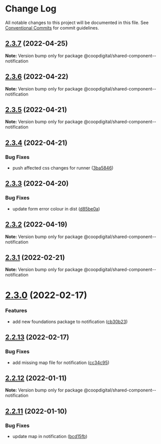 # Change Log

All notable changes to this project will be documented in this file.
See [Conventional Commits](https://conventionalcommits.org) for commit guidelines.

## [2.3.7](https://github.com/coopdigital/coop-frontend/compare/@coopdigital/shared-component--notification@2.3.6...@coopdigital/shared-component--notification@2.3.7) (2022-04-25)

**Note:** Version bump only for package @coopdigital/shared-component--notification





## [2.3.6](https://github.com/coopdigital/coop-frontend/compare/@coopdigital/shared-component--notification@2.3.5...@coopdigital/shared-component--notification@2.3.6) (2022-04-22)

**Note:** Version bump only for package @coopdigital/shared-component--notification





## [2.3.5](https://github.com/coopdigital/coop-frontend/compare/@coopdigital/shared-component--notification@2.3.4...@coopdigital/shared-component--notification@2.3.5) (2022-04-21)

**Note:** Version bump only for package @coopdigital/shared-component--notification





## [2.3.4](https://github.com/coopdigital/coop-frontend/compare/@coopdigital/shared-component--notification@2.3.3...@coopdigital/shared-component--notification@2.3.4) (2022-04-21)


### Bug Fixes

* push affected css changes for runner ([3ba5846](https://github.com/coopdigital/coop-frontend/commit/3ba5846475eec8e7fa0d3bb2c84e98592874d19f))





## [2.3.3](https://github.com/coopdigital/coop-frontend/compare/@coopdigital/shared-component--notification@2.3.2...@coopdigital/shared-component--notification@2.3.3) (2022-04-20)


### Bug Fixes

* update form error colour in dist ([d85be0a](https://github.com/coopdigital/coop-frontend/commit/d85be0a7dbf65b4781099091cf3e15bfa9096adb))





## [2.3.2](https://github.com/coopdigital/coop-frontend/compare/@coopdigital/shared-component--notification@2.3.1...@coopdigital/shared-component--notification@2.3.2) (2022-04-19)

**Note:** Version bump only for package @coopdigital/shared-component--notification





## [2.3.1](https://github.com/coopdigital/coop-frontend/compare/@coopdigital/shared-component--notification@2.3.0...@coopdigital/shared-component--notification@2.3.1) (2022-02-21)

**Note:** Version bump only for package @coopdigital/shared-component--notification





# [2.3.0](https://github.com/coopdigital/coop-frontend/compare/@coopdigital/shared-component--notification@2.2.13...@coopdigital/shared-component--notification@2.3.0) (2022-02-17)


### Features

* add new foundations package to notification ([cb30b23](https://github.com/coopdigital/coop-frontend/commit/cb30b23345d2b3f04334f53548d0afc42ef255ce))





## [2.2.13](https://github.com/coopdigital/coop-frontend/compare/@coopdigital/shared-component--notification@2.2.12...@coopdigital/shared-component--notification@2.2.13) (2022-02-17)


### Bug Fixes

* add missing map file for notification ([cc34c95](https://github.com/coopdigital/coop-frontend/commit/cc34c95a2b60a47a6d31eeac0bfc11761c0ea06d))





## [2.2.12](https://github.com/coopdigital/coop-frontend/compare/@coopdigital/shared-component--notification@2.2.11...@coopdigital/shared-component--notification@2.2.12) (2022-01-11)

**Note:** Version bump only for package @coopdigital/shared-component--notification





## [2.2.11](https://github.com/coopdigital/coop-frontend/compare/@coopdigital/shared-component--notification@2.2.10...@coopdigital/shared-component--notification@2.2.11) (2022-01-10)


### Bug Fixes

* update map in notification ([bcd15fb](https://github.com/coopdigital/coop-frontend/commit/bcd15fba984aed9812b686df36d6ff1d89695fee))
